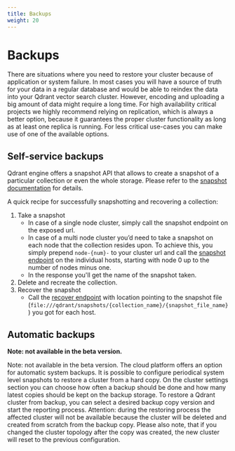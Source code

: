 ```yaml
---
title: Backups
weight: 20
---
```


# Backups

There are situations where you need to restore your cluster because of application or system failure.
In most cases you will have a source of truth for your data in a regular database and would be able to reindex the data into your Qdrant vector search cluster.
However, encoding and uploading a big amount of data might require a long time.
For high availability critical projects we highly recommend relying on replication, which is always a better option, because it guarantees the proper cluster functionality as long as at least one replica is running.
For less critical use-cases you can make use of one of the available options.

## Self-service backups

Qdrant engine offers a snapshot API that allows to create a snapshot of a particular collection or even the whole storage.
Please refer to the [snapshot documentation](../../concepts/snapshots/) for details.

A quick recipe for successfully snapshotting and recovering a collection:

1. Take a snapshot
   - In case of a single node cluster, simply call the snapshot endpoint on the exposed url. 
   - In case of a multi node cluster you’d need to take a snapshot on each node that the collection resides upon. To achieve this, you simply prepend `node-{num}-` to your cluster url and call the [snapshot endpoint](../../concepts/snapshots/#create-snapshot) on the individual hosts, starting with node 0 up to the number of nodes minus one.
   - In the response you'll get the name of the snapshot taken.
2. Delete and recreate the collection.
3. Recover the snapshot
   - Call the [recover endpoint](../../concepts/snapshots/#recover-in-cluster-deployment) with location pointing to the snapshot file (`file:///qdrant/snapshots/{collection_name}/{snapshot_file_name}`) you got for each host.


## Automatic backups

**Note: not available in the beta version.**

Note: not available in the beta version.
The cloud platform offers an option for automatic system backups.
It is possible to configure periodical system level snapshots to restore a cluster from a hard copy.
On the cluster settings section you can choose how often a backup should be done and how many latest copies should be kept on the backup storage. 
To restore a Qdrant cluster from backup, you can select a desired backup copy version and start the reporting process.
Attention: during the restoring process the affected cluster will not be available because the cluster will be deleted  and created from scratch from the backup copy.
Please also note, that if you changed the cluster topology after the copy was created, the new cluster will reset to the previous configuration.  

